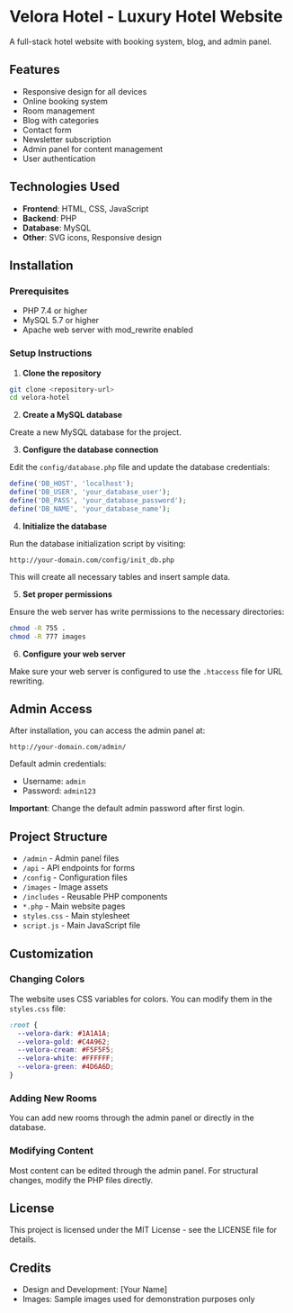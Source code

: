 # Velora Hotel - Luxury Hotel Website

A full-stack hotel website with booking system, blog, and admin panel.

## Features

- Responsive design for all devices
- Online booking system
- Room management
- Blog with categories
- Contact form
- Newsletter subscription
- Admin panel for content management
- User authentication

## Technologies Used

- **Frontend**: HTML, CSS, JavaScript
- **Backend**: PHP
- **Database**: MySQL
- **Other**: SVG icons, Responsive design

## Installation

### Prerequisites

- PHP 7.4 or higher
- MySQL 5.7 or higher
- Apache web server with mod_rewrite enabled

### Setup Instructions

1. **Clone the repository**

```bash
git clone <repository-url>
cd velora-hotel
```

2. **Create a MySQL database**

Create a new MySQL database for the project.

3. **Configure the database connection**

Edit the `config/database.php` file and update the database credentials:

```php
define('DB_HOST', 'localhost');
define('DB_USER', 'your_database_user');
define('DB_PASS', 'your_database_password');
define('DB_NAME', 'your_database_name');
```

4. **Initialize the database**

Run the database initialization script by visiting:

```
http://your-domain.com/config/init_db.php
```

This will create all necessary tables and insert sample data.

5. **Set proper permissions**

Ensure the web server has write permissions to the necessary directories:

```bash
chmod -R 755 .
chmod -R 777 images
```

6. **Configure your web server**

Make sure your web server is configured to use the `.htaccess` file for URL rewriting.

## Admin Access

After installation, you can access the admin panel at:

```
http://your-domain.com/admin/
```

Default admin credentials:
- Username: `admin`
- Password: `admin123`

**Important**: Change the default admin password after first login.

## Project Structure

- `/admin` - Admin panel files
- `/api` - API endpoints for forms
- `/config` - Configuration files
- `/images` - Image assets
- `/includes` - Reusable PHP components
- `*.php` - Main website pages
- `styles.css` - Main stylesheet
- `script.js` - Main JavaScript file

## Customization

### Changing Colors

The website uses CSS variables for colors. You can modify them in the `styles.css` file:

```css
:root {
  --velora-dark: #1A1A1A;
  --velora-gold: #C4A962;
  --velora-cream: #F5F5F5;
  --velora-white: #FFFFFF;
  --velora-green: #4D6A6D;
}
```

### Adding New Rooms

You can add new rooms through the admin panel or directly in the database.

### Modifying Content

Most content can be edited through the admin panel. For structural changes, modify the PHP files directly.

## License

This project is licensed under the MIT License - see the LICENSE file for details.

## Credits

- Design and Development: [Your Name]
- Images: Sample images used for demonstration purposes only